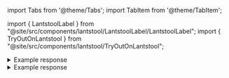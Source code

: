 import Tabs from '@theme/Tabs';
import TabItem from '@theme/TabItem';

import { LantstoolLabel } from "@site/src/components/lantstool/LantstoolLabel/LantstoolLabel";
import { TryOutOnLantstool } from "@site/src/components/lantstool/TryOutOnLantstool";

<Tabs groupId="nft-contract-tabs" className="file-tabs">

<TabItem value="Paras" label="Paras">
<TryOutOnLantstool path="docs/2.build/5.primitives/nft/buy-nft-paras.json" branch="nft"/>

<details>

<summary>Example response</summary>

```json
"299102:1"
```

</details>
</TabItem>

<TabItem value="Mintbase" label="Mintbase">
<TryOutOnLantstool path="docs/2.build/5.primitives/nft/buy-nft-mintbase.json" branch="nft"/>

<details>

<summary>Example response</summary>

```json
{
  "payout": {
    "rub3n.near": "889200000000000000000",
    "rubenm4rcus.near": "85800000000000000000"
  }
}
```

</details>
</TabItem>

</Tabs>